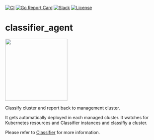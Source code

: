 [![CI](https://github.com/projectsveltos/classifier-agent/actions/workflows/main.yaml/badge.svg)](https://github.com/projectsveltos/classifier-agent/actions)
[![Go Report Card](https://goreportcard.com/badge/github.com/projectsveltos/classifier-agent)](https://goreportcard.com/report/github.com/projectsveltos/classifier-agent)
[![Slack](https://img.shields.io/badge/join%20slack-%23projectsveltos-brighteen)](https://join.slack.com/t/projectsveltos/shared_invite/zt-1hraownbr-W8NTs6LTimxLPB8Erj8Q6Q)
[![License](https://img.shields.io/badge/license-Apache-blue.svg)](LICENSE)

# classifier_agent

<img src="https://raw.githubusercontent.com/projectsveltos/classifier-agent/v0.2.0/logos/logo.png" width="200">

Classify cluster and report back to management cluster.

It gets automatically deployed in each managed cluster.
It watches for Kubernetes resources and Classifier instances and classifiy a cluster.

Please refer to [Classifier](https://raw.githubusercontent.com/projectsveltos/classifier/v0.2.0/README.md?token=GHSAT0AAAAAABUNS7J54RY73FBFD5WXS3TGY3NOTBQ) for more information.